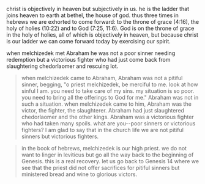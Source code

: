 christ is objectively in heaven but subjectively in us. he is the ladder that joins
heaven to earth at bethel, the house of god. thus three times in hebrews we are exhorted
to come forward: to the throne of grace (4:16), the holy of holies (10:22) and to God
(7:25, 11:6). God is on the throne of grace in the holy of holies, all of which is
objectively in heaven, but because christ is our ladder we can come forward today by
exercising our spirit.

when melchizedek met Abraham he was not a poor sinner needing redemption but a victorious
fighter who had just come back from slaughtering chedorlaomer and rescuing lot.

> when melchizedek came to Abraham, Abraham was not a pitiful sinner, begging, "o priest melchizedek, be merciful to me. look at how sinful I am. you need to take care of my sins. my situation is so poor. you need to bring all the offerings to God for me." Abraham was not in such a situation. when melchizedek came to him, Abraham was the victor, the fighter, the slaughterer. Abraham had just slaughtered chedorlaomer and the other kings. Abraham was a victorious fighter who had taken many spoils. what are you--poor sinners or victorious fighters? I am glad to say that in the church life we are not pitiful sinners but victorious fighters.

> in the book of hebrews, melchizedek is our high priest. we do not want to linger in leviticus but go all the way back to the beginning of Genesis. this is a real recovery. let us go back to Genesis 14 where we see that the priest did not offer sacrifices for pitiful sinners but ministered bread and wine to glorious victors. 
